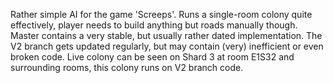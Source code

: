 Rather simple AI for the game 'Screeps'.
Runs a single-room colony quite effectively, player needs to build anything but roads manually though.
Master contains a very stable, but usually rather dated implementation.
The V2 branch gets updated regularly, but may contain (very) inefficient or even broken code.
Live colony can be seen on Shard 3 at room E1S32 and surrounding rooms, this colony runs on V2 branch code.
